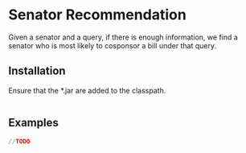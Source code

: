 # Senator Recommendation

Given a senator and a query, if there is enough information, we find a senator who is most likely to cosponsor a bill under that query.

## Installation

Ensure that the *.jar are added to the classpath.

```bash

```

## Examples

```java
//TODO
```

